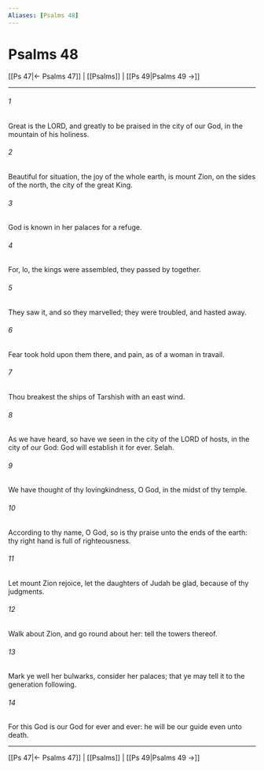 ```yaml
---
Aliases: [Psalms 48]
---
```

# Psalms 48

[[Ps 47|← Psalms 47]] | [[Psalms]] | [[Ps 49|Psalms 49 →]]
***



###### 1 
Great is the LORD, and greatly to be praised in the city of our God, in the mountain of his holiness. 

###### 2 
Beautiful for situation, the joy of the whole earth, is mount Zion, on the sides of the north, the city of the great King. 

###### 3 
God is known in her palaces for a refuge. 

###### 4 
For, lo, the kings were assembled, they passed by together. 

###### 5 
They saw it, and so they marvelled; they were troubled, and hasted away. 

###### 6 
Fear took hold upon them there, and pain, as of a woman in travail. 

###### 7 
Thou breakest the ships of Tarshish with an east wind. 

###### 8 
As we have heard, so have we seen in the city of the LORD of hosts, in the city of our God: God will establish it for ever. Selah. 

###### 9 
We have thought of thy lovingkindness, O God, in the midst of thy temple. 

###### 10 
According to thy name, O God, so is thy praise unto the ends of the earth: thy right hand is full of righteousness. 

###### 11 
Let mount Zion rejoice, let the daughters of Judah be glad, because of thy judgments. 

###### 12 
Walk about Zion, and go round about her: tell the towers thereof. 

###### 13 
Mark ye well her bulwarks, consider her palaces; that ye may tell it to the generation following. 

###### 14 
For this God is our God for ever and ever: he will be our guide even unto death.

***
[[Ps 47|← Psalms 47]] | [[Psalms]] | [[Ps 49|Psalms 49 →]]
